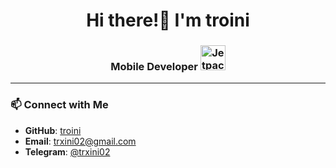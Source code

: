 <h1 align="center">Hi there!👋 I'm troini</h1>
<h3 align="center">Mobile Developer <img src="https://icons8.com/icon/11138/android-os" alt="Jetpack Compose" width="40" height="40"> </h3>

---

### 📫 Connect with Me

- **GitHub**: [troini](https://github.com/troini)
- **Email**: [trxini02@gmail.com](mailto:trxini02@gmail.com)
- **Telegram**: [@trxini02](https://t.me/trxini02)
